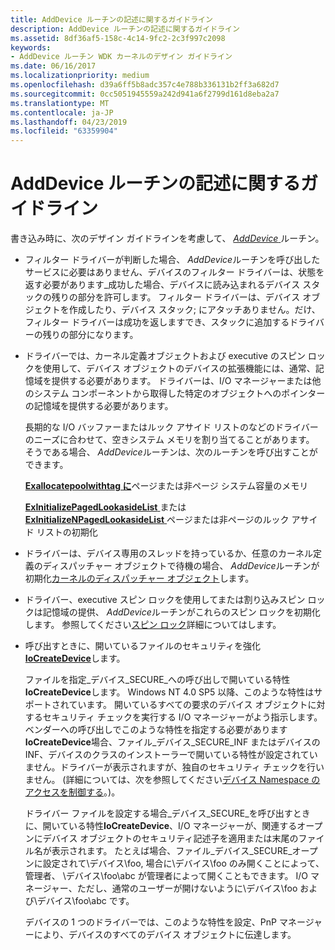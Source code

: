 ```yaml
---
title: AddDevice ルーチンの記述に関するガイドライン
description: AddDevice ルーチンの記述に関するガイドライン
ms.assetid: 8df36af5-158c-4c14-9fc2-2c3f997c2098
keywords:
- AddDevice ルーチン WDK カーネルのデザイン ガイドライン
ms.date: 06/16/2017
ms.localizationpriority: medium
ms.openlocfilehash: d39a6ff5b8adc357c4e788b336131b2ff3a682d7
ms.sourcegitcommit: 0cc5051945559a242d941a6f2799d161d8eba2a7
ms.translationtype: MT
ms.contentlocale: ja-JP
ms.lasthandoff: 04/23/2019
ms.locfileid: "63359904"
---
```

# <a name="guidelines-for-writing-adddevice-routines"></a>AddDevice ルーチンの記述に関するガイドライン





書き込み時に、次のデザイン ガイドラインを考慮して、 [ *AddDevice* ](https://msdn.microsoft.com/library/windows/hardware/ff540521)ルーチン。

-   フィルター ドライバーが判断した場合、 *AddDevice*ルーチンを呼び出したサービスに必要はありません、デバイスのフィルター ドライバーは、状態を返す必要があります\_成功した場合、デバイスに読み込まれるデバイス スタックの残りの部分を許可します。 フィルター ドライバーは、デバイス オブジェクトを作成したり、デバイス スタック; にアタッチありません。だけ、フィルター ドライバーは成功を返しますでき、スタックに追加するドライバーの残りの部分になります。

-   ドライバーでは、カーネル定義オブジェクトおよび executive のスピン ロックを使用して、デバイス オブジェクトのデバイスの拡張機能には、通常、記憶域を提供する必要があります。 ドライバーは、I/O マネージャーまたは他のシステム コンポーネントから取得した特定のオブジェクトへのポインターの記憶域を提供する必要があります。

    長期的な I/O バッファーまたはルック アサイド リストのなどのドライバーのニーズに合わせて、空きシステム メモリを割り当てることがあります。 そうである場合、 *AddDevice*ルーチンは、次のルーチンを呼び出すことができます。

    [**Exallocatepoolwithtag に**](https://msdn.microsoft.com/library/windows/hardware/ff544520)ページまたは非ページ システム容量のメモリ

    [**ExInitializePagedLookasideList** ](https://msdn.microsoft.com/library/windows/hardware/ff545309)または[ **ExInitializeNPagedLookasideList** ](https://msdn.microsoft.com/library/windows/hardware/ff545301)ページまたは非ページのルック アサイド リストの初期化

-   ドライバーは、デバイス専用のスレッドを持っているか、任意のカーネル定義のディスパッチャー オブジェクトで待機の場合、 *AddDevice*ルーチンが初期化[カーネルのディスパッチャー オブジェクト](kernel-dispatcher-objects.md)します。

-   ドライバー、executive スピン ロックを使用してまたは割り込みスピン ロックは記憶域の提供、 *AddDevice*ルーチンがこれらのスピン ロックを初期化します。 参照してください[スピン ロック](spin-locks.md)詳細についてはします。

-   呼び出すときに、開いているファイルのセキュリティを強化[ **IoCreateDevice**](https://msdn.microsoft.com/library/windows/hardware/ff548397)します。

    ファイルを指定\_デバイス\_SECURE\_への呼び出しで開いている特性**IoCreateDevice**します。 Windows NT 4.0 SP5 以降、このような特性はサポートされています。 開いているすべての要求のデバイス オブジェクトに対するセキュリティ チェックを実行する I/O マネージャーがよう指示します。 ベンダーへの呼び出しでこのような特性を指定する必要があります**IoCreateDevice**場合、ファイル\_デバイス\_SECURE\_INF またはデバイスの INF、デバイスのクラスのインストーラーで開いている特性が設定されていません。ドライバーが表示されますが、独自のセキュリティ チェックを行いません。 (詳細については、次を参照してください[デバイス Namespace のアクセスを制御する](controlling-device-namespace-access.md)。)。

    ドライバー ファイルを設定する場合\_デバイス\_SECURE\_を呼び出すときに、開いている特性**IoCreateDevice**、I/O マネージャーが、関連するオープンにデバイス オブジェクトのセキュリティ記述子を適用または末尾のファイル名が表示されます。 たとえば場合、ファイル\_デバイス\_SECURE\_オープンに設定されて\\デバイス\\foo, 場合に\\デバイス\\foo のみ開くことによって、管理者、 \\デバイス\\foo\\abc が管理者によって開くこともできます。 I/O マネージャー、ただし、通常のユーザーが開けないように\\デバイス\\foo および\\デバイス\\foo\\abc です。

    デバイスの 1 つのドライバーでは、このような特性を設定、PnP マネージャーにより、デバイスのすべてのデバイス オブジェクトに伝達します。

 

 





